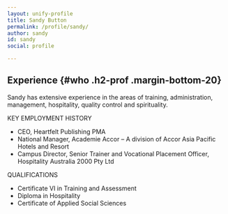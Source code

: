 ```yaml
---
layout: unify-profile
title: Sandy Button
permalink: /profile/sandy/
author: sandy
id: sandy
social: profile

---
```


## Experience {#who .h2-prof .margin-bottom-20}

Sandy has extensive experience in the areas of training, administration,
management, hospitality, quality control and spirituality.

KEY EMPLOYMENT HISTORY

* CEO, Heartfelt Publishing PMA
* National Manager, Academie Accor – A division of Accor Asia Pacific Hotels and Resort
* Campus Director, Senior Trainer and Vocational Placement Officer, Hospitality Australia 2000 Pty Ltd

QUALIFICATIONS

* Certificate VI in Training and Assessment
* Diploma in Hospitality
* Certificate of Applied Social Sciences 

